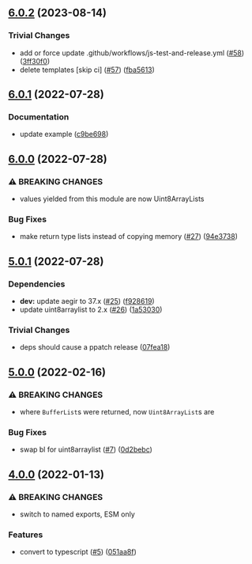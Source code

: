 ## [6.0.2](https://github.com/alanshaw/it-block/compare/v6.0.1...v6.0.2) (2023-08-14)


### Trivial Changes

* add or force update .github/workflows/js-test-and-release.yml ([#58](https://github.com/alanshaw/it-block/issues/58)) ([3ff30f0](https://github.com/alanshaw/it-block/commit/3ff30f0dabd75dc1bd8d15cdafa0d8a3debf55c0))
* delete templates [skip ci] ([#57](https://github.com/alanshaw/it-block/issues/57)) ([fba5613](https://github.com/alanshaw/it-block/commit/fba561387f2252b4316165c1af2b174d8f038b2c))

## [6.0.1](https://github.com/alanshaw/it-block/compare/v6.0.0...v6.0.1) (2022-07-28)


### Documentation

* update example ([c9be698](https://github.com/alanshaw/it-block/commit/c9be6987cecc06eaaa99d2bf66baa595bae3af9c))

## [6.0.0](https://github.com/alanshaw/it-block/compare/v5.0.1...v6.0.0) (2022-07-28)


### ⚠ BREAKING CHANGES

* values yielded from this module are now Uint8ArrayLists

### Bug Fixes

* make return type lists instead of copying memory ([#27](https://github.com/alanshaw/it-block/issues/27)) ([94e3738](https://github.com/alanshaw/it-block/commit/94e373811303e2f37219cd20ab98e1deb46f7bad))

## [5.0.1](https://github.com/alanshaw/it-block/compare/v5.0.0...v5.0.1) (2022-07-28)


### Dependencies

* **dev:** update aegir to 37.x ([#25](https://github.com/alanshaw/it-block/issues/25)) ([f928619](https://github.com/alanshaw/it-block/commit/f9286191f39f8aa6f01ac6139e62edb541edfcce))
* update uint8arraylist to 2.x ([#26](https://github.com/alanshaw/it-block/issues/26)) ([1a53030](https://github.com/alanshaw/it-block/commit/1a5303092d131df6676e429737ff140d560cefe5))


### Trivial Changes

* deps should cause a ppatch release ([07fea18](https://github.com/alanshaw/it-block/commit/07fea180571477daff434ec568d301fda5785666))

## [5.0.0](https://github.com/alanshaw/it-block/compare/v4.0.0...v5.0.0) (2022-02-16)


### ⚠ BREAKING CHANGES

* where `BufferList`s were returned, now `Uint8ArrayList`s are

### Bug Fixes

* swap bl for uint8arraylist ([#7](https://github.com/alanshaw/it-block/issues/7)) ([0d2bebc](https://github.com/alanshaw/it-block/commit/0d2bebc66197f3113ac21e4d21a22ab60e57decc))

## [4.0.0](https://github.com/alanshaw/it-block/compare/v3.0.0...v4.0.0) (2022-01-13)


### ⚠ BREAKING CHANGES

* switch to named exports, ESM only

### Features

* convert to typescript ([#5](https://github.com/alanshaw/it-block/issues/5)) ([051aa8f](https://github.com/alanshaw/it-block/commit/051aa8f3a255d3fa0d6665e803505b74aa2b2130))
